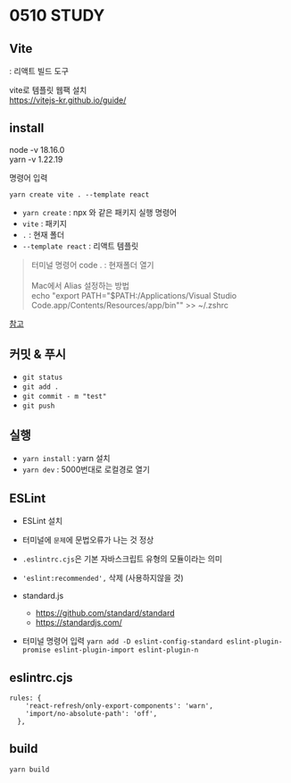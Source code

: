 # 0510 STUDY

## Vite

: 리액트 빌드 도구

vite로 템플릿 웹팩 설치  
https://vitejs-kr.github.io/guide/

## install

node -v 18.16.0  
yarn -v 1.22.19

명령어 입력

`yarn create vite . --template react`
<br>

- `yarn create` : npx 와 같은 패키지 실행 명령어
- `vite` : 패키지
- `.` : 현재 폴더
- `--template react` : 리액트 템플릿
  <br>

> 터미널 명령어
> code . : 현재폴더 열기  
> <br>
> Mac에서 Alias 설정하는 방법  
>  echo "export PATH=\"$PATH:/Applications/Visual Studio Code.app/Contents/Resources/app/bin\"" >> ~/.zshrc

[참고](https://ithub.tistory.com/50)

## 커밋 & 푸시

- `git status`
- `git add .`
- `git commit - m "test"`
- `git push`

## 실행

- `yarn install` : yarn 설치
- `yarn dev` : 5000번대로 로컬경로 열기

## ESLint

- ESLint 설치
- 터미널에 `문제`에 문법오류가 나는 것 정상
- `.eslintrc.cjs`은 기본 자바스크립트 유형의 모듈이라는 의미
- `'eslint:recommended',` 삭제 (사용하지않을 것)

- standard.js

  - https://github.com/standard/standard
  - https://standardjs.com/

- 터미널 명령어 입력
  `yarn add -D eslint-config-standard eslint-plugin-promise eslint-plugin-import eslint-plugin-n`

## eslintrc.cjs

```
rules: {
    'react-refresh/only-export-components': 'warn',
    'import/no-absolute-path': 'off',
  },
```

## build

`yarn build`
